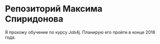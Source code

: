 # Репозиторий Максима Спиридонова

Я прохожу обучение по курсу Job4j. Планирую его пройти в конце 2018 года.
